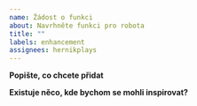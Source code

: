```yaml
---
name: Žádost o funkci
about: Navrhněte funkci pro robota
title: ""
labels: enhancement
assignees: hernikplays
---
```


**Popište, co chcete přidat**

**Existuje něco, kde bychom se mohli inspirovat?**
